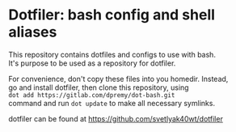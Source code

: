 Dotfiler: bash config and shell aliases
======================================

This repository contains dotfiles and configs to use with bash.  
It's purpose to be used as a repository for dotfiler.

For convenience, don't copy these files into you homedir. Instead,  
go and install dotfiler, then clone this repository, using  
`dot add https://gitlab.com/dpremy/dot-bash.git`  
command and run `dot update` to make all necessary symlinks.

dotfiler can be found at https://github.com/svetlyak40wt/dotfiler